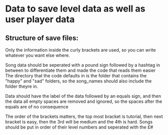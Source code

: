 # Data to save level data as well as user player data

## Structure of save files:
Only the information inside the curly brackets are used, so you can write whatever you want else where.

Song data should be seperated with a pound sign followed by a hashtag in between to differentiate them and made the code that reads them easier
The directory that the code defaults in is the folder that contains the "happy" and "sad" folders, so the song_names should also include the folder theyre in.

Data should have the label of the data followed by an equals sign, and then the data all empty spaces are removed and ignored, so the spaces after the equals are of no consequence

The order of the brackets matters, the top most bracket is tutorial, then next bracket is easy, then the 3rd will be medium and the 4th is hard.
Songs should be put in order of their level numbers and seperated with the £#

